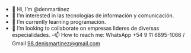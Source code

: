 - 👋 Hi, I’m @denmartinez
- 👀 I’m interested in las tecnologías de información y comunicación.
- 🌱 I’m currently learning programación.
- 💞️ I’m looking to collaborate on empresas lideres de diversas especialidades.
-📫 How to reach me: WhatsApp +54 9 11 6895-1066 / Gmail 98.denismartinez@gmail.com

<!---
denmartinez/denmartinez is a ✨ special ✨ repository because its `README.md` (this file) appears on your GitHub profile.
You can click the Preview link to take a look at your changes.
--->
